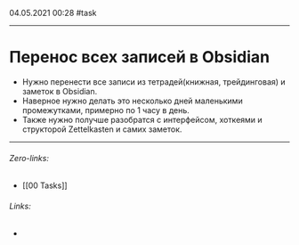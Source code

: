 04.05.2021 00:28
#task 
___
# Перенос всех записей в Obsidian
- Нужно перенести все записи из тетрадей(книжная, трейдинговая) и заметок в Obsidian.
- Наверное нужно делать это несколько дней маленькими промежутками, примерно по 1 часу в день.
- Также нужно получше разобратся с интерфейсом, хоткеями и структорой Zettelkasten и самих заметок.

___
###### Zero-links:
- [[00 Tasks]]

###### Links:
-